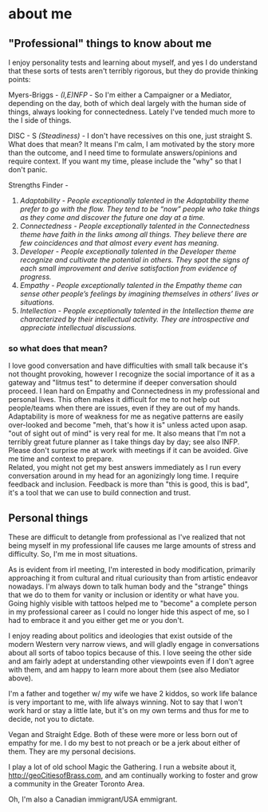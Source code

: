 # about me
## "Professional" things to know about me

I enjoy personality tests and learning about myself, and yes I do understand that these sorts of tests aren't terribly rigorous, but they do provide thinking points:

Myers-Briggs - *(I,E)NFP* - So I'm either a Campaigner or a Mediator, depending on the day, both of which deal largely with the human side of things, always looking for connectedness.  Lately I've tended much more to the I side of things.

DISC - S *(Steadiness)* - I don't have recessives on this one, just straight S.  What does that mean? It means I'm calm, I am motivated by the story more than the outcome, and I need time to formulate answers/opinions and require context.  If you want my time, please include the "why" so that I don't panic. 

Strengths Finder - 
  1. *Adaptability* - _People exceptionally talented in the Adaptability theme prefer to go with the flow. They tend to be “now” people who take things as they come and discover the future one day at a time._
  2. *Connectedness* -  _People exceptionally talented in the Connectedness theme have faith in the links among all things. They believe there are few coincidences and that almost every event has meaning._
  3. *Developer* - _People exceptionally talented in the Developer theme recognize and cultivate the potential in others. They spot the signs of each small improvement and derive satisfaction from evidence of progress._
  4. *Empathy* - _People exceptionally talented in the Empathy theme can sense other people’s feelings by imagining themselves in others’ lives or situations._
  5. *Intellection* - _People exceptionally talented in the Intellection theme are characterized by their intellectual activity. They are introspective and appreciate intellectual discussions._

### so what does that mean?

I love good conversation and have difficulties with small talk because it's not thought provoking, however I recognize the social importance of it as a gateway and "litmus test" to determine if deeper conversation should proceed. 
I lean hard on Empathy and Connectedness in my professional and personal lives. This often makes it difficult for me to not help out people/teams when there are issues, even if they are out of my hands.
Adaptability is more of weakness for me as negative patterns are easily over-looked and become "meh, that's how it is" unless acted upon asap. "out of sight out of mind" is very real for me. It also means that I'm not a terribly great future planner as I take things day by day; see also INFP. 
Please don't surprise me at work with meetings if it can be avoided. Give me time and context to prepare.  
Related, you might not get my best answers immediately as I run every conversation around in my head for an agonizingly long time. 
I require feedback and inclusion.  Feedback is more than "this is good, this is bad", it's a tool that we can use to build connection and trust.

## Personal things

These are difficult to detangle from professional as I've realized that not being myself in my professional life causes me large amounts of stress and difficulty. So, I'm me in most situations. 

As is evident from irl meeting, I'm interested in body modification, primarily approaching it from cultural and ritual curiousity than from artistic endeavor nowadays. I'm always down to talk human body and the "strange" things that we do to them for vanity or inclusion or identity or what have you.  Going highly visible with tattoos helped me to "become" a complete person in my professional career as I could no longer hide this aspect of me, so I had to embrace it and you either get me or you don't.

I enjoy reading about politics and ideologies that exist outside of the modern Western very narrow views, and will gladly engage in conversations about all sorts of taboo topics because of this. I love seeing the other side and am fairly adept at understanding other viewpoints even if I don't agree with them, and am happy to learn more about them (see also Mediator above).  

I'm a father and together w/ my wife we have 2 kiddos, so work life balance is very important to me, with life always winning.  Not to say that I won't work hard or stay a little late, but it's on my own terms and thus for me to decide, not you to dictate.

Vegan and Straight Edge. Both of these were more or less born out of empathy for me. I do my best to not preach or be a jerk about either of them. They are my personal decisions.

I play a lot of old school Magic the Gathering. I run a website about it, http://geoCitiesofBrass.com, and am continually working to foster and grow a community in the Greater Toronto Area.

Oh, I'm also a Canadian immigrant/USA emmigrant. 
